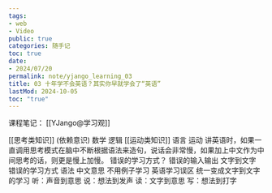 ```yaml
---
tags:
- web
- Video
public: true
categories: 随手记
toc: true
date:
- 2024/07/20
permalink: note/yjango_learning_03
title: 03 十年学不会英语？其实你早就学会了“英语”
lastMod: 2024-10-05
toc: "true"
---
```


课程笔记： [[YJango@学习观]]
<!--more-->
[[思考类知识]] (依赖意识)
数学
逻辑
[[运动类知识]]
语言
运动
讲英语时，如果一直调用思考模式在脑中不断根据语法来造句，说话会非常慢，如果加上中文作为中间思考的话，则更是慢上加慢。
错误的学习方式？
错误的输入输出
文字到文字
错误的学习方式
语法
中文意思
不用例子学习
英语学习误区
统一变成文字到文字的学习
听：声音到意思
说：想法到发声
读：文字到意思
写：想法到打字
